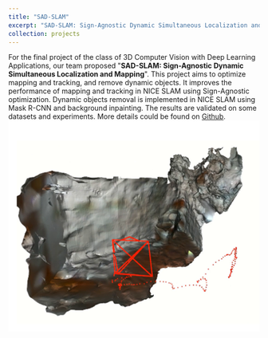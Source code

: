 ```yaml
---
title: "SAD-SLAM"
excerpt: "SAD-SLAM: Sign-Agnostic Dynamic Simultaneous Localization and Mapping<br/><img src='/images/niceslam_maps_basement.png'>"
collection: projects
---
```

For the final project of the class of 3D Computer Vision with Deep Learning Applications, our team proposed "<b>SAD-SLAM: Sign-Agnostic Dynamic Simultaneous Localization and Mapping</b>". This project aims to optimize mapping and tracking, and remove dynamic objects. It improves the performance of mapping and tracking in NICE SLAM using Sign-Agnostic optimization. Dynamic objects removal is implemented in NICE SLAM using Mask R-CNN and background inpainting. The results are validated on some datasets and experiments. More details could be found on [Github](https://github.com/MartyJan/SAD-SLAM). 
<br/><img src='/images/niceslam_maps_basement.png'>
